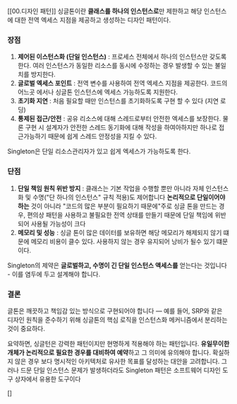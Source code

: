 [[00.디자인 패턴]]
싱글톤이란 **클래스를 하나의 인스턴스로**만 제한하고 해당 인스턴스에 대한 전역 엑세스 지점을 제공하고 생성하는 디자인 패턴이다.
### 장점
1. **제어된 이스턴스화 (단일 인스턴스)** : 프로세스 전체에서 하나의 인스턴스만 갖도록 한다. 여러 인스턴스가 동일한 리소스를 동시에 수정하는 경우 발생할 수 있는 불일치를 방지한다.
2. **글로벌 엑세스 포인트** : 전역 변수를 사용하여 전역 엑세스 지점을 제공한다. 코드의 어느곳 에서나 싱글톤 인스턴스에 엑세스 가능하도록 지원한다.
3. **초기화 지연** : 처음 필요할 때만 인스턴스를 초기화하도록 구현 할 수 있다 (지연 로딩)
4. **통제된 접근/안전** : 공유 리소스에 대해 스레드로부터 안전한 엑세스를 보장한다. 물론 구현 시 설계자가 안전한 스레드 동기화에 대해 작성을 하여아하지만 하나로 접근가능하기 때문에 쉽게 스레드 안정성을 지킬 수 있다.

Singleton은 단일 리소스관리자가 있고 쉽게 엑세스가 가능하도록 한다.

### 단점
1. **단일 책임 원칙 위반 방지** : 클래스는 기본 작업을 수행할 뿐만 아니라 자체 인스턴스화 및 수명("단 하나의 인스턴스" 규칙 적용)도 제어합니다 **논리적으로 단일이어야하는** 것이 아니라 "코드의 많은 부분이 필요하기 때문에"주로 싱글 톤을 만드는 경우, 편의상 패턴을 사용하고 불필요한 전역 상태를 만들기 때문에 단일 책임에 위반되어 사용될 가능성이 크다
2. **메모리 및 성능** : 싱글 톤이 많은 데이터를 보유하면 해당 메모리가 해제되지 않기 떄문에 메모리 비용이 클수 있다. 사용하지 않는 경우 유지되어 낭비가 될수 있기 떄문이다.

Singleton의 제약은 **글로벌하고, 수명이 긴 단일 인스턴스 액세스를** 얻는다는 것입니다 - 이를 염두에 두고 설계해야 합니다.


### 결론

글톤은 깨끗하고 책임감 있는 방식으로 구현되어야 합니다 — 예를 들어, SRP와 같은 디자인 원칙을 준수하기 위해 싱글톤의 핵심 로직을 인스턴스화 메커니즘에서 분리하는 것이 중요하다. 

요약하면, 싱글턴은 강력한 패턴이지만 현명하게 적용해야 하는 패턴입니다. **유일무이한 개체가 논리적으로 필요한 경우를 대비하여 예약**하고 그 의미에 유의해야 합니다. 확실하지 않은 경우 보다 명시적인 아키텍처로 유사한 목표를 달성하는 대안을 고려합니다. 그러나 드문 단일 인스턴스 문제가 발생하더라도 Singleton 패턴은 소프트웨어 디자인 도구 상자에서 유용한 도구이다

[]